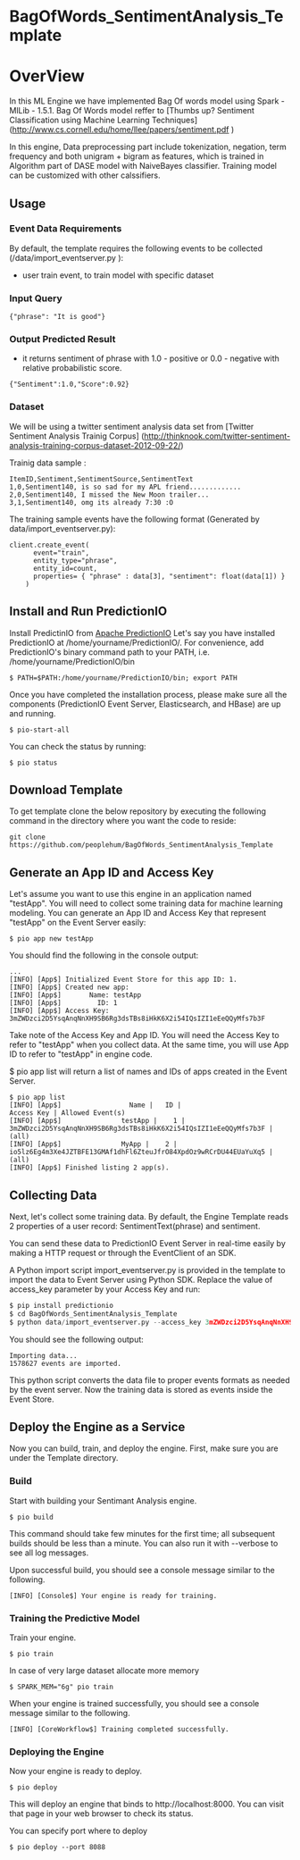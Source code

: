 # BagOfWords_SentimentAnalysis_Template

# OverView

In this ML Engine we have implemented Bag Of words model using Spark - MlLib - 1.5.1. Bag Of Words model reffer to [Thumbs up? Sentiment Classification using Machine Learning
Techniques] (http://www.cs.cornell.edu/home/llee/papers/sentiment.pdf )

In this engine, Data preprocessing part include tokenization, negation, term frequency and both unigram + bigram as features, which is trained in Algorithm part of DASE model with NaiveBayes classifier. Training model can be customized with other calssifiers.

## Usage

### Event Data Requirements
By default, the template requires the following events to be collected (/data/import_eventserver.py ):

- user train event, to train model with specific dataset

### Input Query
```
{"phrase": "It is good"}
```

### Output Predicted Result
- it returns sentiment of phrase with 1.0 - positive or 0.0 - negative with relative probabilistic score.
```
{"Sentiment":1.0,"Score":0.92}
```

### Dataset
We will be using a twitter sentiment analysis data set from [Twitter Sentiment Analysis Trainig Corpus] (http://thinknook.com/twitter-sentiment-analysis-training-corpus-dataset-2012-09-22/)

Trainig data sample :

```
ItemID,Sentiment,SentimentSource,SentimentText
1,0,Sentiment140, is so sad for my APL friend.............
2,0,Sentiment140, I missed the New Moon trailer...
3,1,Sentiment140, omg its already 7:30 :O

```

The training sample events have the following format (Generated by data/import_eventserver.py):

```
client.create_event(
      event="train",
      entity_type="phrase",
      entity_id=count,
      properties= { "phrase" : data[3], "sentiment": float(data[1]) }
    )
```

## Install and Run PredictionIO
Install PredictinIO from [Apache PredictionIO](http://predictionio.incubator.apache.org/install/)
Let's say you have installed PredictionIO at /home/yourname/PredictionIO/. For convenience, add PredictionIO's binary command path to your PATH, i.e. /home/yourname/PredictionIO/bin
```
$ PATH=$PATH:/home/yourname/PredictionIO/bin; export PATH
```
Once you have completed the installation process, please make sure all the components (PredictionIO Event Server, Elasticsearch, and HBase) are up and running.

```
$ pio-start-all
```
You can check the status by running:

```
$ pio status
```
## Download Template
To get template clone the below repository by executing the following command in the directory where you want the code to reside:

```
git clone https://github.com/peoplehum/BagOfWords_SentimentAnalysis_Template
```

## Generate an App ID and Access Key
Let's assume you want to use this engine in an application named "testApp". You will need to collect some training data for machine learning modeling. You can generate an App ID and Access Key that represent "testApp" on the Event Server easily:
```
$ pio app new testApp

```
You should find the following in the console output:
```
...
[INFO] [App$] Initialized Event Store for this app ID: 1.
[INFO] [App$] Created new app:
[INFO] [App$]       Name: testApp
[INFO] [App$]         ID: 1
[INFO] [App$] Access Key: 3mZWDzci2D5YsqAnqNnXH9SB6Rg3dsTBs8iHkK6X2i54IQsIZI1eEeQQyMfs7b3F
```
Take note of the Access Key and App ID. You will need the Access Key to refer to "testApp" when you collect data. At the same time, you will use App ID to refer to "testApp" in engine code.

$ pio app list will return a list of names and IDs of apps created in the Event Server.

```
$ pio app list
[INFO] [App$]                 Name |   ID |                                                       Access Key | Allowed Event(s)
[INFO] [App$]               testApp |    1 | 3mZWDzci2D5YsqAnqNnXH9SB6Rg3dsTBs8iHkK6X2i54IQsIZI1eEeQQyMfs7b3F | (all)
[INFO] [App$]               MyApp |    2 | io5lz6Eg4m3Xe4JZTBFE13GMAf1dhFl6ZteuJfrO84XpdOz9wRCrDU44EUaYuXq5 | (all)
[INFO] [App$] Finished listing 2 app(s).
```

## Collecting Data

Next, let's collect some training data. By default, the Engine Template reads 2 properties of a user record: SentimentText(phrase) and sentiment.

You can send these data to PredictionIO Event Server in real-time easily by making a HTTP request or through the EventClient of an SDK.

A Python import script import_eventserver.py is provided in the template to import the data to Event Server using Python SDK.
Replace the value of access_key parameter by your Access Key and run:

```python
$ pip install predictionio
$ cd BagOfWords_SentimentAnalysis_Template
$ python data/import_eventserver.py --access_key 3mZWDzci2D5YsqAnqNnXH9SB6Rg3dsTBs8iHkK6X2i54IQsIZI1eEeQQyMfs7b3F --file data/train.csv
```
You should see the following output:
```
Importing data...
1578627 events are imported.
```
This python script converts the data file to proper events formats as needed by the event server.
Now the training data is stored as events inside the Event Store.

## Deploy the Engine as a Service
Now you can build, train, and deploy the engine. First, make sure you are under the Template directory.

### Build

Start with building your Sentimant Analysis engine.
```
$ pio build
```
This command should take few minutes for the first time; all subsequent builds should be less than a minute. You can also run it with --verbose to see all log messages.

Upon successful build, you should see a console message similar to the following.
```
[INFO] [Console$] Your engine is ready for training.
```

### Training the Predictive Model

Train your engine.

```
$ pio train
```

In case of very large dataset allocate more memory
```
$ SPARK_MEM="6g" pio train
```
When your engine is trained successfully, you should see a console message similar to the following.

```
[INFO] [CoreWorkflow$] Training completed successfully.
```
### Deploying the Engine

Now your engine is ready to deploy.

```
$ pio deploy
```
This will deploy an engine that binds to http://localhost:8000. You can visit that page in your web browser to check its status.

You can specify port where to deploy
```
$ pio deploy --port 8088
```




